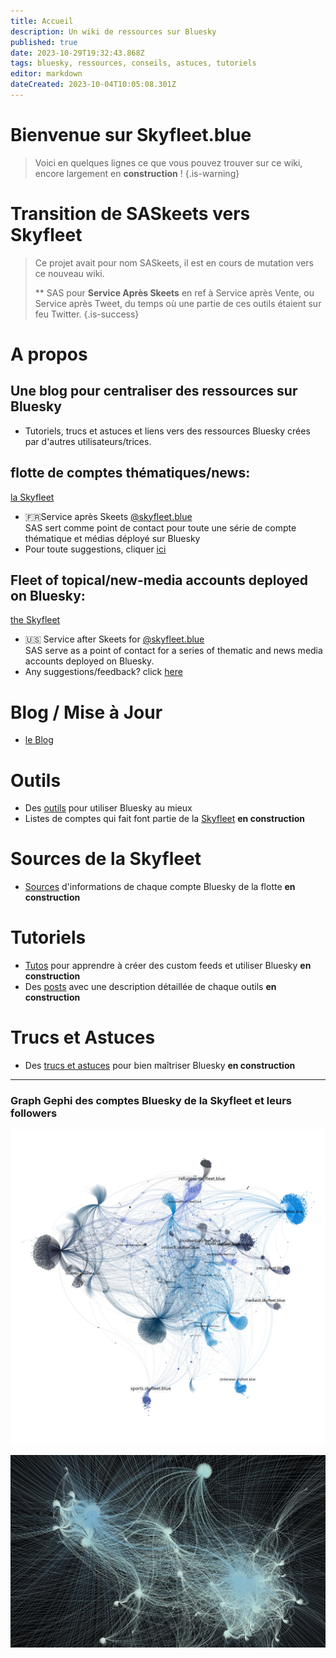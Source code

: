 ```yaml
---
title: Accueil
description: Un wiki de ressources sur Bluesky
published: true
date: 2023-10-29T19:32:43.868Z
tags: bluesky, ressources, conseils, astuces, tutoriels
editor: markdown
dateCreated: 2023-10-04T10:05:08.301Z
---
```


# Bienvenue sur Skyfleet.blue

> Voici en quelques lignes ce que vous pouvez trouver sur ce wiki, encore largement en **construction** ! 
{.is-warning}

# Transition de SASkeets vers Skyfleet

> Ce projet avait pour nom SASkeets, il est en cours de mutation vers ce nouveau wiki.
> 
> ** SAS pour **Service Après Skeets** en ref à Service après Vente, ou Service après Tweet, du temps où une partie de ces outils étaient sur feu Twitter. 
{.is-success}


# A propos
## Une blog pour centraliser des ressources sur Bluesky
- Tutoriels, trucs et astuces et liens vers des ressources Bluesky crées par d'autres utilisateurs/trices.

## flotte de comptes thématiques/news: 
[la Skyfleet](https://skyfleet.blue/fr/skyfleet)

- 🇫🇷Service après Skeets [@skyfleet.blue](https://bsky.app/profile/skyfleet.blue/follows)<br>
SAS sert comme point de contact pour toute une série de compte thématique et médias déployé sur Bluesky
- Pour toute suggestions, cliquer [ici](https://skyfleet.blue/fr/suggestions)

## Fleet of topical/new-media accounts deployed on Bluesky:
[the Skyfleet](https://skyfleet.blue/fr/skyfleet)

- 🇺🇸 Service after Skeets for [@skyfleet.blue](https://bsky.app/profile/skyfleet.blue/follows) <br> SAS serve as a point of contact for a series of thematic and news media accounts deployed on Bluesky.
- Any suggestions/feedback? click [here](https://skyfleet.blue/fr/suggestions)



# Blog / Mise à Jour

- [le Blog](https://blog.skyfleet.blue/archive/) 


# Outils 
- Des [outils](https://skyfleet.blue/fr/outils) pour utiliser Bluesky au mieux 
- Listes de comptes qui fait font partie de la [Skyfleet](https://skyfleet.blue/fr/skyfleet) **en construction** 

# Sources de la Skyfleet
- [Sources](https://skyfleet.blue/fr/skyfleet) d'informations de chaque compte Bluesky de la flotte  **en construction**

# Tutoriels
- [Tutos](https://skyfleet.blue/fr/tutoriels) pour apprendre à créer des custom feeds et utiliser Bluesky **en construction** 
- Des [posts](https://blog.skyfleet.blue/archive/) avec une description détaillée de chaque outils **en construction** 

# Trucs et Astuces
- Des [trucs et astuces](https://skyfleet.blue/fr/tips) pour bien maîtriser Bluesky **en construction** 


---

### Graph Gephi des comptes Bluesky de la Skyfleet et leurs followers

![skyfleet.jpg](/images/skyfleet1.jpg)

![skyfleet.jpg](/images/skyfleet.jpg)